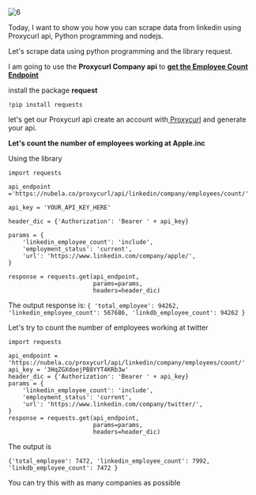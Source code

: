 ![6](https://user-images.githubusercontent.com/83256563/198080419-31dbf8ff-76cb-4f60-bd91-05ba730975ce.png)


Today, I want to show you how you can scrape data from linkedin using Proxycurl api, Python programming and nodejs.

Let's scrape data using python programming and the library request.

I am going to use the **Proxycurl Company api** to **[get the Employee Count Endpoint ](https://nubela.co/proxycurl/docs#company-api-employee-count-endpoint)**

install the package **request** 

```
!pip install requests
```

let's get our Proxycurl api create an account with[ Proxycurl](https://nubela.co/) and generate your api.

**Let's count the number of employees working at Apple.inc**

Using the library

```
import requests

api_endpoint ='https://nubela.co/proxycurl/api/linkedin/company/employees/count/'

api_key = 'YOUR_API_KEY_HERE'

header_dic = {'Authorization': 'Bearer ' + api_key}

params = {
    'linkedin_employee_count': 'include',
    'employment_status': 'current',
    'url': 'https://www.linkedin.com/company/apple/',
}

response = requests.get(api_endpoint,
                        params=params,
                        headers=header_dic)

```
The output response is:
`
{
 'total_employee': 94262,
 'linkedin_employee_count': 567686,
 'linkdb_employee_count': 94262
 }
`

Let's try to count the number of employees working at twitter

```
import requests

api_endpoint = 'https://nubela.co/proxycurl/api/linkedin/company/employees/count/'
api_key = '3HqZGXdoejPB8YYT4KRb3w'
header_dic = {'Authorization': 'Bearer ' + api_key}
params = {
    'linkedin_employee_count': 'include',
    'employment_status': 'current',
    'url': 'https://www.linkedin.com/company/twitter/',
}
response = requests.get(api_endpoint,
                        params=params,
                        headers=header_dic)

```

The output is

`{'total_employee': 7472,
 'linkedin_employee_count': 7992,
 'linkdb_employee_count': 7472
}`

You can try this with as many companies as possible

